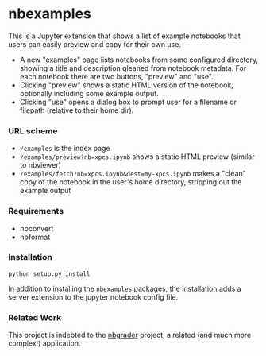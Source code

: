 # nbexamples

This is a Jupyter extension that shows a list of example notebooks that users
can easily preview and copy for their own use.

* A new "examples" page lists notebooks from some configured directory, showing
  a title and description gleaned from notebook metadata. For each notebook
  there are two buttons, "preview" and "use".
* Clicking "preview" shows a static HTML version of the notebook, optionally
  including some example output.
* Clicking "use" opens a dialog box to prompt user for a filename or filepath
  (relative to their home dir).

### URL scheme

* `/examples` is the index page
* `/examples/preview?nb=xpcs.ipynb` shows a static HTML preview (similar to
  nbviewer)
* `/examples/fetch?nb=xpcs.ipynb&dest=my-xpcs.ipynb` makes a "clean" copy of
  the notebook in the user's home directory, stripping out the example output

### Requirements

* nbconvert
* nbformat

### Installation

```
python setup.py install
```

In addition to installing the `nbexamples` packages, the installation adds a
server extension to the jupyter notebook config file.

### Related Work

This project is indebted to the [nbgrader](nbgrader.readthedocs.org) project,
a related (and much more complex!) application.
